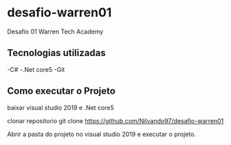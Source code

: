 # desafio-warren01
Desafio 01 Warren Tech Academy

## Tecnologias utilizadas
-C#
-.Net core5
-Git

## Como executar o Projeto
baixar visual studio 2019 e .Net core5

clonar repositorio
git clone https://github.com/Nilvando97/desafio-warren01

Abrir a pasta do projeto no visual studio 2019 e executar o projeto.

